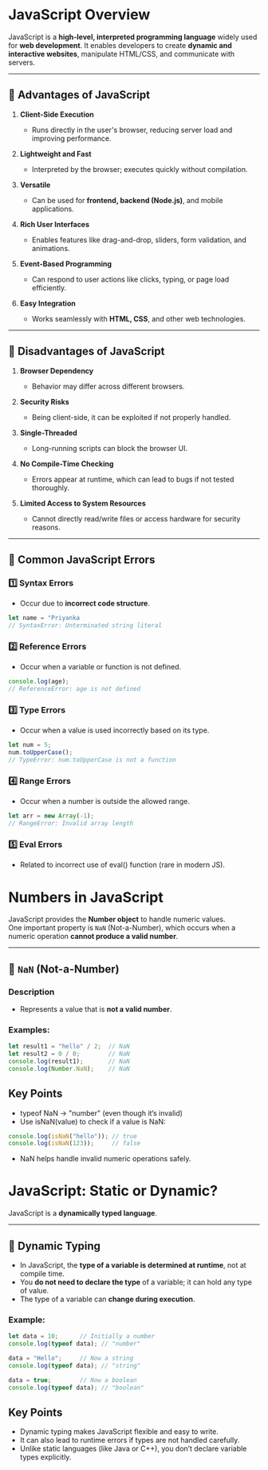 # JavaScript Overview

JavaScript is a **high-level, interpreted programming language** widely used for **web development**. It enables developers to create **dynamic and interactive websites**, manipulate HTML/CSS, and communicate with servers.

---

## 🔹 Advantages of JavaScript

1. **Client-Side Execution**  
   - Runs directly in the user's browser, reducing server load and improving performance.

2. **Lightweight and Fast**  
   - Interpreted by the browser; executes quickly without compilation.

3. **Versatile**  
   - Can be used for **frontend, backend (Node.js)**, and mobile applications.

4. **Rich User Interfaces**  
   - Enables features like drag-and-drop, sliders, form validation, and animations.

5. **Event-Based Programming**  
   - Can respond to user actions like clicks, typing, or page load efficiently.

6. **Easy Integration**  
   - Works seamlessly with **HTML, CSS**, and other web technologies.

---

## 🔹 Disadvantages of JavaScript

1. **Browser Dependency**  
   - Behavior may differ across different browsers.

2. **Security Risks**  
   - Being client-side, it can be exploited if not properly handled.

3. **Single-Threaded**  
   - Long-running scripts can block the browser UI.

4. **No Compile-Time Checking**  
   - Errors appear at runtime, which can lead to bugs if not tested thoroughly.

5. **Limited Access to System Resources**  
   - Cannot directly read/write files or access hardware for security reasons.

---

## 🔹 Common JavaScript Errors

### 1️⃣ Syntax Errors
- Occur due to **incorrect code structure**.  
```js
let name = "Priyanka
// SyntaxError: Unterminated string literal
```
### 2️⃣ Reference Errors
- Occur when a variable or function is not defined.
```js
console.log(age);
// ReferenceError: age is not defined
```
### 3️⃣ Type Errors
- Occur when a value is used incorrectly based on its type.
```js
let num = 5;
num.toUpperCase();
// TypeError: num.toUpperCase is not a function

```
### 4️⃣ Range Errors
- Occur when a number is outside the allowed range.
```js
let arr = new Array(-1);
// RangeError: Invalid array length


```
### 5️⃣ Eval Errors
- Related to incorrect use of eval() function (rare in modern JS).

# Numbers in JavaScript

JavaScript provides the **Number object** to handle numeric values.  
One important property is `NaN` (Not-a-Number), which occurs when a numeric operation **cannot produce a valid number**.

---

## 🔹 `NaN` (Not-a-Number)

### Description
- Represents a value that is **not a valid number**.  


### Examples:

```js
let result1 = "hello" / 2;  // NaN
let result2 = 0 / 0;        // NaN
console.log(result1);       // NaN
console.log(Number.NaN);    // NaN
```
## Key Points
 - typeof NaN → "number" (even though it’s invalid)
 - Use isNaN(value) to check if a value is NaN:

 ```js
 console.log(isNaN("hello")); // true
 console.log(isNaN(123));     // false
```
 - NaN helps handle invalid numeric operations safely.

 # JavaScript: Static or Dynamic?

JavaScript is a **dynamically typed language**.

---

## 🔹 Dynamic Typing

- In JavaScript, the **type of a variable is determined at runtime**, not at compile time.  
- You **do not need to declare the type** of a variable; it can hold any type of value.  
- The type of a variable can **change during execution**.

### Example:

```js
let data = 10;      // Initially a number
console.log(typeof data); // "number"

data = "Hello";     // Now a string
console.log(typeof data); // "string"

data = true;        // Now a boolean
console.log(typeof data); // "boolean"
```
## Key Points
 - Dynamic typing makes JavaScript flexible and easy to write.
 - It can also lead to runtime errors if types are not handled carefully.
 - Unlike static languages (like Java or C++), you don’t declare variable types explicitly.

